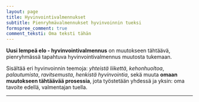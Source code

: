 ```yaml
---
layout: page
title: Hyvinvointivalmennukset
subtitle: Pienryhmävalmennukset hyvinvoinnin tueksi
formspree_comment: true
comment_teksti: Oma teksti tähän
---
```

**Uusi lempeä elo - hyvinvointivalmennus** on muutokseen tähtäävä, pienryhmässä tapahtuva hyvinvointivalmennus muutosta tukemaan. 

Sisältää eri hyvinvoinnin teemoja: _yhteistä liikettä_, _kehonhuoltoa_, _palautumista_, _ravitsemusta_, _henkistä hyvinvointia_, sekä muuta **omaan muutokseen tähtäävää prosessia**, jota työstetään yhdessä ja yksin: oma tavoite edellä, valmentajan tuella.

***
